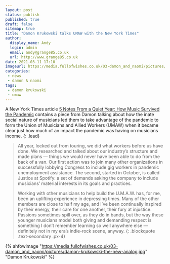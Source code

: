 ```yaml
---
layout: post
status: publish
published: true
draft: false
sitemap: true
title: "Damon Krukowski talks UMAW with the New York Times"
author:
  display_name: Andy
  login: admin
  email: andy@grange85.co.uk
  url: http://www.grange85.co.uk
date: 2021-03-11 17:10
imageurl: https://media.fullofwishes.co.uk/03-damon_and_naomi/pictures/damon-krukowski-the-new-analog.jpg
categories:
 - news
 - damon & naomi
tags:
 - damon krukowski
 - umaw
---
```

A New York Times article [5 Notes From a Quiet Year: How Music Survived the Pandemic](https://www.nytimes.com/interactive/2021/03/11/magazine/live-music-covid.html) contains a piece from Damon talking about how the inate social nature of musicians led them to take advantage of the pandemic to form the Union of Musicians and Allied Workers (UMAW) when it became clear just how much of an impact the pandemic was having on musicians income.
{: .lead}

<!--more-->

> All year, locked out from touring, we did what workers before us have done. We researched and talked about our industry’s structure and made plans — things we would never have been able to do from the back of a van. Our first action was to join many other organizations in successfully lobbying Congress to include gig workers in pandemic unemployment assistance. The second, started in October, is called Justice at Spotify: a set of demands asking the company to include musicians’ material interests in its goals and practices.
> 
> Working with other musicians to help build the U.M.A.W. has, for me, been an uplifting experience in depressing times. Many of the other members are close to half my age, and I’ve been continually inspired by their energy, their care for one another, their fury at injustice. Passions sometimes spill over, as they do in bands, but the way these younger musicians model both giving and demanding respect is something I don’t remember learning so well anywhere else — definitely not in my era’s indie-rock scene, anyway.
{: .blockquote .text-secondary .px-4}

{% ahfowimage "https://media.fullofwishes.co.uk/03-damon_and_naomi/pictures/damon-krukowski-the-new-analog.jpg" "Damon Krukowski" %}